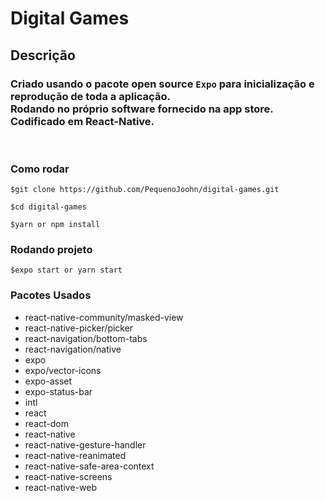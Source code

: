 # Digital Games

## **Descrição**
### Criado usando o pacote open source `Expo` para inicialização e reprodução de toda a aplicação. </br>Rodando no próprio software fornecido na app store.</br> Codificado em React-Native.
<br>

### **Como rodar**
`$git clone https://github.com/PequenoJoohn/digital-games.git`

`$cd digital-games`

`$yarn or npm install`
<br>

### **Rodando projeto**

`$expo start or yarn start`

### **Pacotes Usados**

- react-native-community/masked-view
- react-native-picker/picker
- react-navigation/bottom-tabs
- react-navigation/native
- expo
- expo/vector-icons
- expo-asset
- expo-status-bar
- intl
- react
- react-dom
- react-native
- react-native-gesture-handler
- react-native-reanimated
- react-native-safe-area-context
- react-native-screens
- react-native-web